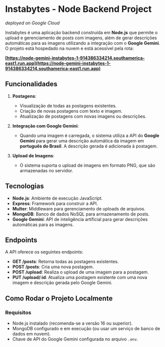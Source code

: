 # Instabytes - Node Backend Project
_deployed on Google Cloud_

Instabytes é uma aplicação backend construída em **Node.js** que permite o upload e gerenciamento de posts com imagens, além de gerar descrições automáticas para as imagens utilizando a integração com o **Google Gemini**. O projeto está hospedado na nuvem e está acessível pela rota:

**[https://node-gemini-instabytes-1-914386334214.southamerica-east1.run.app](https://node-gemini-instabytes-1-914386334214.southamerica-east1.run.app)**

## Funcionalidades

1. **Postagens**:
   - Visualização de todas as postagens existentes.
   - Criação de novas postagens com texto e imagem.
   - Atualização de postagens com novas imagens ou descrições.

2. **Integração com Google Gemini**:
   - Quando uma imagem é carregada, o sistema utiliza a API do **Google Gemini** para gerar uma descrição automática da imagem em **português do Brasil**. A descrição gerada é adicionada à postagem.

3. **Upload de Imagens**:
   - O sistema suporta o upload de imagens em formato PNG, que são armazenadas no servidor.

## Tecnologias

- **Node.js**: Ambiente de execução JavaScript.
- **Express**: Framework para construir a API.
- **Multer**: Middleware para gerenciamento de uploads de arquivos.
- **MongoDB**: Banco de dados NoSQL para armazenamento de posts.
- **Google Gemini**: API de inteligência artificial para gerar descrições automáticas para as imagens.

## Endpoints

A API oferece os seguintes endpoints:

- **GET /posts**: Retorna todas as postagens existentes.
- **POST /posts**: Cria uma nova postagem.
- **POST /upload**: Realiza o upload de uma imagem para a postagem.
- **PUT /upload/:id**: Atualiza uma postagem existente com uma nova imagem e descrição gerada pelo Google Gemini.

## Como Rodar o Projeto Localmente

### Requisitos

- Node.js instalado (recomenda-se a versão 16 ou superior).
- MongoDB configurado e em execução (ou usar um serviço de banco de dados em nuvem).
- Chave de API do Google Gemini configurada no arquivo `.env`.
